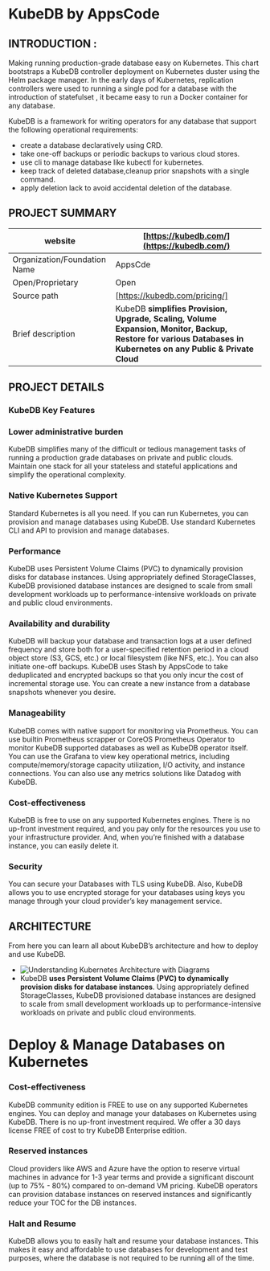 ﻿

# KubeDB by AppsCode
 ## INTRODUCTION :
 Making running production-grade database easy on Kubernetes. This chart bootstraps a KubeDB controller deployment on Kubernetes duster using the Helm package manager. In the early days of Kubernetes, replication controllers were used to running a single pod for a database with the introduction of statefulset , it became easy to run a Docker container for any database.
 
 KubeDB is a framework for writing operators for any database that support the following operational requirements:
 * create a database declaratively using CRD.
 * take one-off backups or periodic backups to various cloud    stores.
  * use cli to manage database like kubectl for kubernetes.
 * keep track of deleted database,cleanup prior snapshots with a single command.
 * apply deletion lack to avoid accidental deletion of the database. 
## PROJECT SUMMARY

| website | [https://kubedb.com/](https://kubedb.com/) |
|--|--|
|  Organization/Foundation Name |AppsCde  |
|Open/Proprietary|Open|
|Source path|[https://kubedb.com/pricing/]|(https://kubedb.com/pricing/)
|Brief description|KubeDB **simplifies Provision, Upgrade, Scaling, Volume Expansion, Monitor, Backup, Restore for various Databases in Kubernetes on any Public & Private Cloud**|

## PROJECT DETAILS 
###  KubeDB Key Features 

 ### Lower administrative burden

KubeDB simplifies many of the difficult or tedious management tasks of running a production grade databases on private and public clouds. Maintain one stack for all your stateless and stateful applications and simplify the operational complexity.
### Native Kubernetes Support

Standard Kubernetes is all you need. If you can run Kubernetes, you can provision and manage databases using KubeDB. Use standard Kubernetes CLI and API to provision and manage databases.
### Performance

KubeDB uses Persistent Volume Claims (PVC) to dynamically provision disks for database instances. Using appropriately defined StorageClasses, KubeDB provisioned database instances are designed to scale from small development workloads up to performance-intensive workloads on private and public cloud environments.
### Availability and durability

KubeDB will backup your database and transaction logs at a user defined frequency and store both for a user-specified retention period in a cloud object store (S3, GCS, etc.) or local filesystem (like NFS, etc.). You can also initiate one-off backups. KubeDB uses Stash by AppsCode to take deduplicated and encrypted backups so that you only incur the cost of incremental storage use. You can create a new instance from a database snapshots whenever you desire.
### Manageability

KubeDB comes with native support for monitoring via Prometheus. You can use builtin Prometheus scrapper or CoreOS Prometheus Operator to monitor KubeDB supported databases as well as KubeDB operator itself. You can use the Grafana to view key operational metrics, including compute/memory/storage capacity utilization, I/O activity, and instance connections. You can also use any metrics solutions like Datadog with KubeDB.
### Cost-effectiveness

KubeDB is free to use on any supported Kubernetes engines. There is no up-front investment required, and you pay only for the resources you use to your infrastructure provider. And, when you’re finished with a database instance, you can easily delete it.
### Security

You can secure your Databases with TLS using KubeDB. Also, KubeDB allows you to use encrypted storage for your databases using keys you manage through your cloud provider’s key management service. 

## ARCHITECTURE
From here you can learn all about KubeDB’s architecture and how to deploy and use KubeDB.

- ![Understanding Kubernetes Architecture with Diagrams](https://phoenixnap.com/kb/wp-content/uploads/2021/04/full-kubernetes-model-architecture.png)
- KubeDB **uses Persistent Volume Claims (PVC) to dynamically provision disks for database instances**. Using appropriately defined StorageClasses, KubeDB provisioned database instances are designed to scale from small development workloads up to performance-intensive workloads on private and public cloud environments.
# Deploy & Manage Databases on Kubernetes 
### Cost-effectiveness

KubeDB community edition is FREE to use on any supported Kubernetes engines. You can deploy and manage your databases on Kubernetes using KubeDB. There is no up-front investment required. We offer a 30 days license FREE of cost to try KubeDB Enterprise edition.
### Reserved instances

Cloud providers like AWS and Azure have the option to reserve virtual machines in advance for 1-3 year terms and provide a significant discount (up to 75% - 80%) compared to on-demand VM pricing. KubeDB operators can provision database instances on reserved instances and significantly reduce your TOC for the DB instances.
### Halt and Resume

KubeDB allows you to easily halt and resume your database instances. This makes it easy and affordable to use databases for development and test purposes, where the database is not required to be running all of the time.
